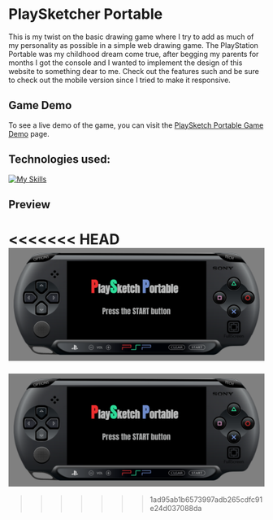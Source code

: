 # PlaySketcher Portable
This is my twist on the basic drawing game where I try to add as much of my personality as possible in a simple web drawing game. The PlayStation Portable was my childhood dream come true, after begging my parents for months I got the console and I wanted to implement the design of this website to something dear to me. Check out the features such and be sure to check out the mobile version since I tried to make it responsive.

## Game Demo

To see a live demo of the game, you can visit the [PlaySketch Portable Game Demo](https://jakaambrus.github.io/PlaySketch_Portable/) page.

## Technologies used:
[![My Skills](https://skills.thijs.gg/icons?i=html,css,js)](https://skills.thijs.gg)

## Preview
<<<<<<< HEAD
![Preview](./img/Preview.PNG)
=======
![Preview](./img/Preview.PNG)
>>>>>>> 1ad95ab1b6573997adb265cdfc91e24d037088da
